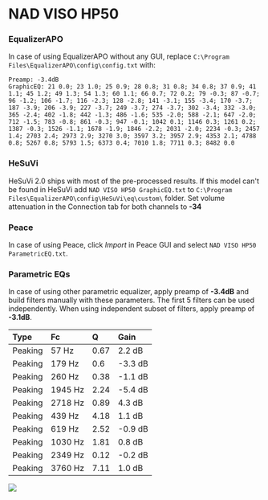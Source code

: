 # NAD VISO HP50

### EqualizerAPO
In case of using EqualizerAPO without any GUI, replace `C:\Program Files\EqualizerAPO\config\config.txt`
with:
```
Preamp: -3.4dB
GraphicEQ: 21 0.0; 23 1.0; 25 0.9; 28 0.8; 31 0.8; 34 0.8; 37 0.9; 41 1.1; 45 1.2; 49 1.3; 54 1.3; 60 1.1; 66 0.7; 72 0.2; 79 -0.3; 87 -0.7; 96 -1.2; 106 -1.7; 116 -2.3; 128 -2.8; 141 -3.1; 155 -3.4; 170 -3.7; 187 -3.9; 206 -3.9; 227 -3.7; 249 -3.7; 274 -3.7; 302 -3.4; 332 -3.0; 365 -2.4; 402 -1.8; 442 -1.3; 486 -1.6; 535 -2.0; 588 -2.1; 647 -2.0; 712 -1.5; 783 -0.8; 861 -0.3; 947 -0.1; 1042 0.1; 1146 0.3; 1261 0.2; 1387 -0.3; 1526 -1.1; 1678 -1.9; 1846 -2.2; 2031 -2.0; 2234 -0.3; 2457 1.4; 2703 2.4; 2973 2.9; 3270 3.0; 3597 3.2; 3957 2.9; 4353 2.1; 4788 0.8; 5267 0.8; 5793 1.5; 6373 0.4; 7010 1.8; 7711 0.3; 8482 0.0
```

### HeSuVi
HeSuVi 2.0 ships with most of the pre-processed results. If this model can't be found in HeSuVi add
`NAD VISO HP50 GraphicEQ.txt` to `C:\Program Files\EqualizerAPO\config\HeSuVi\eq\custom\` folder.
Set volume attenuation in the Connection tab for both channels to **-34**

### Peace
In case of using Peace, click *Import* in Peace GUI and select `NAD VISO HP50 ParametricEQ.txt`.

### Parametric EQs
In case of using other parametric equalizer, apply preamp of **-3.4dB** and build filters manually
with these parameters. The first 5 filters can be used independently.
When using independent subset of filters, apply preamp of **-3.1dB**.

| Type    | Fc      |    Q | Gain    |
|:--------|:--------|:-----|:--------|
| Peaking | 57 Hz   | 0.67 | 2.2 dB  |
| Peaking | 179 Hz  | 0.6  | -3.3 dB |
| Peaking | 260 Hz  | 0.38 | -1.1 dB |
| Peaking | 1945 Hz | 2.24 | -5.4 dB |
| Peaking | 2718 Hz | 0.89 | 4.3 dB  |
| Peaking | 439 Hz  | 4.18 | 1.1 dB  |
| Peaking | 619 Hz  | 2.52 | -0.9 dB |
| Peaking | 1030 Hz | 1.81 | 0.8 dB  |
| Peaking | 2349 Hz | 0.12 | -0.2 dB |
| Peaking | 3760 Hz | 7.11 | 1.0 dB  |

![](https://raw.githubusercontent.com/jaakkopasanen/AutoEq/master/results/rtings/rtings/NAD%20VISO%20HP50/NAD%20VISO%20HP50.png)